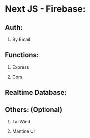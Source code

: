 # Next JS - Firebase:

## Auth:

1. By Email

## Functions:

1. Express

2. Cors

## Realtime Database:

## Others: (Optional)

1. TailWind

2. Mantine UI
